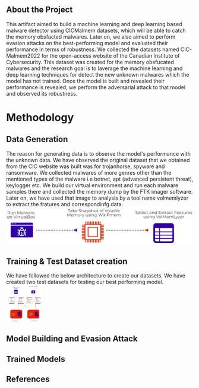 ## About the Project
This artifact aimed to build a machine learning and deep learning based malware detector using CICMalmem datasets, which will be able to catch the memory obsfacted malwares. Later on, we also aimed to perform evasion attacks on the best-performing model and evaluated their performance in terms of robustness. We collected the datasets named CIC-Malmem2022 for the open-access website of the Canadian Institute of Cybersecurity. This dataset was created for the memory obsfucated malwares and the research goal is to laverage the machine learning and deep learning techniques for detect the new unknown malwares which the model has not trained. Once the model is built and revealed their performance is revealed, we perform the adversarial attack to that model and observed its robustness.

# Methodology
## Data Generation 
The reason for generating data is to observe the model's performance with the unknown data. We have observed the original dataset that we obtained from the CIC website was built was for trojanhorse, spyware and ransomware. We collected malwares of more genres other than the mentioned types of the malware i.e botnet, apt (advanced persistent threat), keylogger etc. We build our virtual environment and run each malware samples there and collected the memory dump by the FTK imager software. Later on, we have used that image to analysis by a tool name volmemlyzer to extract the fratures and correspondinfg data. 
![Screenshot width="10" height="10"](datasetgeneration.png)

## Training & Test Dataset creation
We have followed the below architecture to create our datasets. We have created two test datasets for testing our best performing model. 
<img src="dataset.png" width="100" height="100">

## Model Building and Evasion Attack

## Trained Models 

## References
